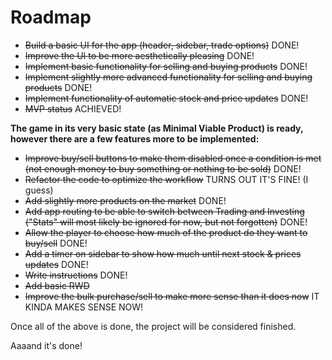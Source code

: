 # Roadmap

- ~~Build a basic UI for the app (header, sidebar, trade options)~~ DONE!
- ~~Improve the UI to be more aesthetically pleasing~~ DONE!
- ~~Implement basic functionality for selling and buying products~~ DONE!
- ~~Implement slightly more advanced functionality for selling and buying products~~ DONE!
- ~~Implement functionality of automatic stock and price updates~~ DONE!
- ~~MVP status~~ ACHIEVED!

**The game in its very basic state (as Minimal Viable Product) is ready, however there are a few features more to be implemented:**

- ~~Improve buy/sell buttons to make them disabled once a condition is met (not enough money to buy something or nothing to be sold)~~ DONE!
- ~~Refactor the code to optimize the workflow~~ TURNS OUT IT'S FINE! (I guess)
- ~~Add slightly more products on the market~~ DONE!
- ~~Add app routing to be able to switch between Trading and Investing ("Stats" will most likely be ignored for now, but not forgotten)~~ DONE!
- ~~Allow the player to choose how much of the product do they want to buy/sell~~ DONE!
- ~~Add a timer on sidebar to show how much until next stock & prices updates~~ DONE!
- ~~Write instructions~~ DONE!
- ~~Add basic RWD~~
- ~~Improve the bulk purchase/sell to make more sense than it does now~~ IT KINDA MAKES SENSE NOW!

Once all of the above is done, the project will be considered finished.

Aaaand it's done!
